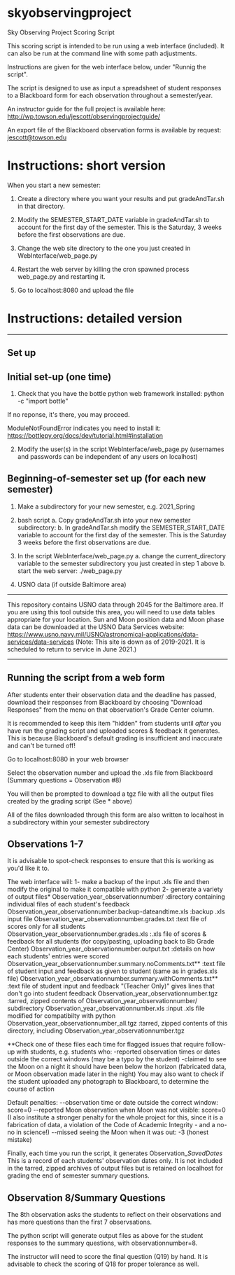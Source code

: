 # skyobservingproject

Sky Observing Project Scoring Script

This scoring script is intended to be run using a web interface (included).
It can also be run at the command line with some path adjustments.

Instructions are given for the web interface below, under "Runnig the script".

The script is designed to use as input a spreadsheet of student responses to a Blackboard
form for each observation throughout a semester/year.

An instructor guide for the full project is available here: http://wp.towson.edu/jescott/observingprojectguide/

An export file of the Blackboard observation forms is available by request: jescott@towson.edu



Instructions: short version
==================================================================

When you start a new semester:

1. Create a directory where you want your results and put gradeAndTar.sh in that directory.

2. Modify the SEMESTER_START_DATE variable in gradeAndTar.sh to account for the first day of the semester. This is the Saturday, 3 weeks before the first
observations are due.

3. Change the web site directory to the one you just created in WebInterface/web_page.py

4. Restart the web server by killing the cron spawned process web_page.py and restarting it.

5. Go to localhost:8080 and upload the file




Instructions: detailed version
==================================================================


-------------------------------------------------------------------
Set up
-------------------------------------------------------------------

Initial set-up (one time)
-------------------------------------------------------------------
1. Check that you have the bottle python web framework installed:
python -c "import bottle"

If no reponse, it's there, you may proceed.

ModuleNotFoundError indicates you need to install it:
https://bottlepy.org/docs/dev/tutorial.html#installation

2. Modify the user(s) in the script WebInterface/web_page.py (usernames and
passwords can be independent of any users on localhost)



Beginning-of-semester set up (for each new semester)
-------------------------------------------------------------------
1. Make a subdirectory for your new semester, e.g. 2021_Spring

2. bash script
a. Copy gradeAndTar.sh into your new semester subdirectory:
b. In gradeAndTar.sh modify the SEMESTER_START_DATE variable to account for
the first day of the semester.  This is the Saturday 3 weeks before the first
observations are due.

3. In the script WebInterface/web_page.py
a. change the current_directory variable to the semester subdirectory you just created in step 1 above
b. start the web server:
./web_page.py


4. USNO data (if outside Baltimore area)
----------------------------------------
This repository contains USNO data through 2045 for the Baltimore area.
If you are using this tool outside this area, you will need to use data tables appropriate for your location.
Sun and Moon position data and Moon phase data can be downloaded at the USNO Data Services website:
https://www.usno.navy.mil/USNO/astronomical-applications/data-services/data-services
(Note: This site is down as of 2019-2021. It is scheduled to return to service in June 2021.)


-------------------------------------------------------------------
Running the script from a web form
-------------------------------------------------------------------
After students enter their observation data and the deadline has passed, download their responses from Blackboard
by choosing "Download Responses" from the menu on that observation's Grade Center column.

It is recommended to keep this item "hidden" from students until *after* you have run the grading script and uploaded scores & feedback it generates.
This is because Blackboard's default grading is insufficient and inaccurate and can't be turned off!

Go to localhost:8080 in your web browser

Select the observation number and upload the .xls file from Blackboard (Summary questions = Observation #8)

You will then be prompted to download a tgz file with all the output files created by the grading script (See * above)

All of the files downloaded through this form are also written to localhost in a subdirectory within your semester subdirectory


Observations 1-7
----------------
It is advisable to spot-check responses to ensure that this is working as you'd like it to.

The web interface will:
1- make a backup of the input .xls file and then modify the original to make it compatible with python
2- generate a variety of output files*
Observation_year_observationnumber/                         :directory containing individual files of each student's feedback
Observation_year_observationnumber.backup-dateandtime.xls   :backup .xls input file
Observation_year_observationnumber.grades.txt               :text file of scores only for all students
Observation_year_observationnumber.grades.xls               :.xls file of scores & feedback for all students (for copy/pasting, uploading back to Bb Grade Center)
Observation_year_observationnumber.output.txt               :details on how each students' entries were scored
Observation_year_observationnumber.summary.noComments.txt**   :text file of student input and feedback as given to student (same as in grades.xls file)
Observation_year_observationnumber.summary.withComments.txt** :text file of student input and feedback "(Teacher Only)" gives lines that don't go into student feedback
Observation_year_observationnumber.tgz                      :tarred, zipped contents of Observation_year_observationnumber/ subdirectory
Observation_year_observationnumber.xls                      :input .xls file modified for compatibilty with python
Observation_year_observationnumber_all.tgz                  :tarred, zipped contents of this directory, including Observation_year_observationnumber.tgz

**Check one of these files each time for flagged issues that require follow-up with students, e.g. students who:
-reported observation times or dates outside the correct windows (may be a typo by the student)
-claimed to see the Moon on a night it should have been below the horizon (fabricated data, or Moon observation made later in the night)
You may also want to check if the student uploaded any photograph to Blackboard, to determine the course of action

Default penalties:
--observation time or date outside the correct window: score=0
--reported Moon observation when Moon was not visible: score=0
 (I also institute a stronger penalty for the whole project for this, since it is a fabrication of data,
  a violation of the Code of Academic Integrity - and a no-no in science!)
--missed seeing the Moon when it was out: -3  (honest mistake)


Finally, each time you run the script, it generates
Observation_<year>_SavedDates_<ObservationNumber>
This is a record of each students' observation dates only.
It is not included in the tarred, zipped archives of output files but is retained on localhost for grading the end of semester summary questions.


Observation 8/Summary Questions
-------------------------------
The 8th observation asks the students to reflect on their observations and
has more questions than the first 7 observsations.

The python script will generate output files as above for the student responses to the summary questions, with observationnumber=8.

The instructor will need to score the final question (Q19) by hand. It is advisable to check the scoring of Q18 for proper tolerance as well.
